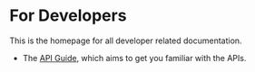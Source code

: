 # For Developers

<!-- To Be Populated -->

This is the homepage for all developer related documentation.

- The [API Guide](./api/guide/index.md), which aims to get you familiar with the APIs.
